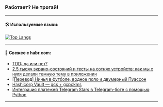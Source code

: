 ### Работает? Не трогай!

---
<!--
#### 🛠️ Technical stack:

![Java](https://img.shields.io/badge/Java-informational?logo=Oracle&style=flat&logoColor=white&color=FF4500)
![Kotlin](https://img.shields.io/badge/Kotlin-informational?logo=Kotlin&style=flat&logoColor=white&color=774D97)
![TS](https://img.shields.io/badge/TypeScript-informational?logo=typeScript&style=flat&logoColor=black&color=017acc)
![Python](https://img.shields.io/badge/Python-informational?logo=Python&style=flat&logoColor=black&color=ffdd54) <br>
![Spring](https://img.shields.io/badge/Spring-informational?logo=Spring&style=flat&logoColor=white&color=6DB33F) 
![SpringBoot](https://img.shields.io/badge/SpringBoot-informational?logo=SpringBoot&style=flat&logoColor=white&color=6DB33F)
![Nest](https://img.shields.io/badge/NestJS-informational?logo=NestJS&style=flat&logoColor=white&color=E0234E) 
![NodeJS](https://img.shields.io/badge/NodeJS-informational?logo=node.js&style=flat&logoColor=white&color=70A760)<br>
![PostgreSQL](https://img.shields.io/badge/PostgreSQL-informational?logo=PostgreSQL&style=flat&logoColor=white&color=DAA520)
![MongoDB](https://img.shields.io/badge/MongoDB-informational?logo=MongoDB&style=flat&logoColor=white&color=870000)
![Apache](https://img.shields.io/badge/Apache-informational?logo=apache&style=flat&logoColor=white&color=f74e28)

___ 
-->

#### 🛠️ Используемые языки:

[![Top Langs](https://github-readme-stats-u2qms2cxw-advtsettinggmailcoms-projects.vercel.app/api/top-langs/?username=zloylis&langs_count=10&hide_title=true&title_color=e6edf3&size_weight=0.5&count_weight=0.5&layout=compact&hide_progress=true&hide_border=true&theme=dracula)](https://github.com/zloylis)

<!---


####  :octocat:&nbsp;&nbsp; Статистика:

![GitHub stats](https://github-readme-stats-u2qms2cxw-advtsettinggmailcoms-projects.vercel.app/api?username=zloylis&show_icons=true&hide_border=true&theme=dracula&title_color=e6edf3&include_all_commits=true&count_private=true&hide_rank=false&hide_title=true&rank_icon=github)
-->
---

#### 💬 Свежее с habr.com:

<!-- BLOG-POST-LIST:START -->
- [TDD: да или нет?](https://habr.com/ru/articles/839658/?utm_source=habrahabr&utm_medium=rss&utm_campaign=839658)
- [2,5 тысяч экрано-состояний и тесты на сотнях устройств: как мы с нуля делали темную тему в приложении](https://habr.com/ru/articles/839636/?utm_source=habrahabr&utm_medium=rss&utm_campaign=839636)
- [[Перевод] Ничья в футболе, водное поло и двумерный Пуассон](https://habr.com/ru/articles/839628/?utm_source=habrahabr&utm_medium=rss&utm_campaign=839628)
- [Hashicorp Vault — gcs + gcpckms](https://habr.com/ru/companies/exante/articles/839604/?utm_source=habrahabr&utm_medium=rss&utm_campaign=839604)
- [Интеграция платежей Telegram Stars в Telegram-боте с помощью Python](https://habr.com/ru/articles/839590/?utm_source=habrahabr&utm_medium=rss&utm_campaign=839590)
<!-- BLOG-POST-LIST:END -->

---
